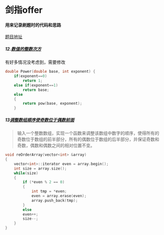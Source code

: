 # 剑指offer
#### 用来记录刷题时的代码和思路

[题目地址](https://www.nowcoder.com/ta/coding-interviews)






##### 12.[数值的整数次方](https://www.nowcoder.com/practice/1a834e5e3e1a4b7ba251417554e07c00?tpId=13&tqId=11165&rp=1&ru=/ta/coding-interviews&qru=/ta/coding-interviews/question-ranking)
有好多情况没考虑到，需要修改
```c
double Power(double base, int exponent) {
    if(exponent==0)
        return 1;
    else if(exponent==1)
        return base;
    else
    {
        return pow(base, exponent);
    }
```

##### 13[调整数组顺序使奇数位于偶数前面](https://www.nowcoder.com/practice/beb5aa231adc45b2a5dcc5b62c93f593?tpId=13&tqId=11166&rp=1&ru=/ta/coding-interviews&qru=/ta/coding-interviews/question-ranking)
> 输入一个整数数组，实现一个函数来调整该数组中数字的顺序，使得所有的奇数位于数组的前半部分，所有的偶数位于数组的后半部分，并保证奇数和奇数，偶数和偶数之间的相对位置不变。

```c
void reOrderArray(vector<int> &array) 
{
    vector<int>::iterator even = array.begin();
    int size = array.size();
    while(size)
    {
        if (*even % 2 == 0)
        {
            int tmp = *even;
            even = array.erase(even);
            array.push_back(tmp);
        }
        else
        even++;
        size--;
    }
}
 ```
